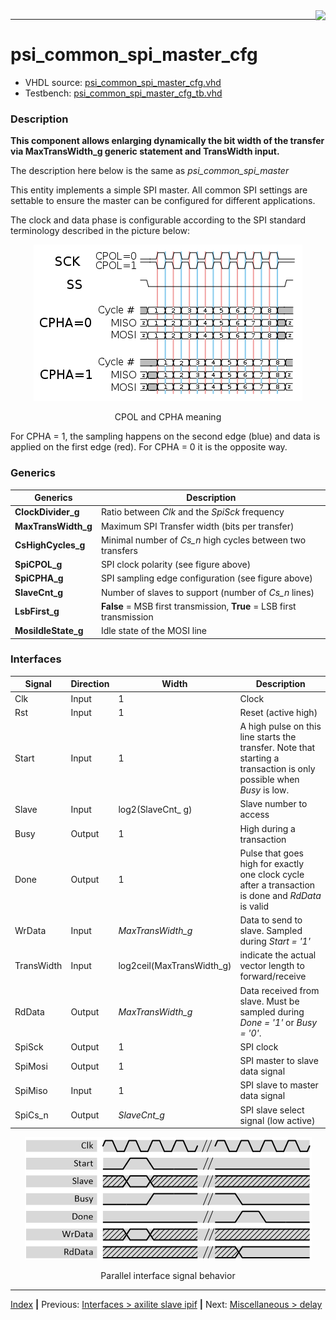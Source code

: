 <img align="right" src="../psi_logo.png">

***
# psi_common_spi_master_cfg

- VHDL source: [psi_common_spi_master_cfg.vhd](../../hdl/psi_common_spi_master_cfg.vhd)
- Testbench: [psi_common_spi_master_cfg_tb.vhd](../../testbench/psi_common_spi_master_cfg_tb/psi_common_spi_master_cfg_tb.vhd)

### Description

**This component allows enlarging dynamically the bit width of the transfer via MaxTransWidth_g generic statement and TransWidth input.**

The description here below is the same as *psi_common_spi_master*

This entity implements a simple SPI master. All common SPI settings are
settable to ensure the master can be configured for different
applications.

The clock and data phase is configurable according to the SPI standard
terminology described in the picture below:

<p align="center"><img src="ch10_1_fig23.png"> </p>
<p align="center"> CPOL and CPHA meaning </p>

For CPHA = 1, the sampling happens on the second edge (blue) and data is
applied on the first edge (red). For CPHA = 0 it is the opposite way.



### Generics

Generics            | Description
--------------------|---------------------------------------------------
**ClockDivider\_g** | Ratio between *Clk* and the *SpiSck* frequency
**MaxTransWidth\_g**| Maximum SPI Transfer width (bits per transfer)
**CsHighCycles\_g** | Minimal number of *Cs\_n* high cycles between two transfers
**SpiCPOL\_g**      | SPI clock polarity (see figure above)
**SpiCPHA\_g**      | SPI sampling edge configuration (see figure above)
**SlaveCnt\_g**     | Number of slaves to support (number of *Cs\_n* lines)
**LsbFirst\_g**     | **False** = MSB first transmission, **True** = LSB first transmission
**MosiIdleState\_g**| Idle state of the MOSI line

### Interfaces

Signal           | Direction | Width           | Description     
-----------------|-----------|-----------------|-----------------
 Clk             | Input     | 1               | Clock           
 Rst             | Input     | 1               | Reset (active high)
 Start           | Input     | 1               | A high pulse on this line starts the transfer. Note that starting a transaction is  only possible when *Busy* is low.
 Slave           | Input     | log2(SlaveCnt\_ g) | Slave number to access  
 Busy            | Output    | 1               | High during a transaction     
 Done            | Output    | 1               | Pulse that goes high for exactly one clock cycle after a transaction is done and *RdData* is valid        
 WrData          | Input     | *MaxTransWidth\_g* | Data to send to  slave. Sampled  during *Start = '1'*     
 TransWidth      | Input  	 | log2ceil(MaxTransWidth\_g)   | indicate the actual vector length to forward/receive
 RdData          | Output    | *MaxTransWidth\_g* | Data received from slave. Must be sampled during *Done = '1'* or *Busy = '0'*.          
 SpiSck          | Output    | 1               | SPI clock      
 SpiMosi         | Output    | 1               | SPI master to slave data signal         
 SpiMiso         | Input     | 1               | SPI slave to master data signal          
 SpiCs\_n        | Output    | *SlaveCnt\_g*   | SPI slave select signal (low active)


<p align="center"><img src="ch10_1_fig24.png"> </p>
<p align="center"> Parallel interface signal behavior </p>

***
[Index](../psi_common_index.md) **|** Previous: [Interfaces > axilite slave ipif](./ch10_6_axilite_slave_ipif.md) **|** Next: [Miscellaneous > delay](../ch11_misc/ch11_1_delay.md)
